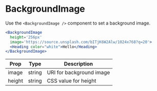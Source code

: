 
# BackgroundImage

Use the `<BackgroundImage />` component to set a background image.

```.jsx
<BackgroundImage
  height='256px'
  image='https://source.unsplash.com/bITjK6W2Alw/1024x768?q=20'>
  <Heading color="white">Hello</Heading>
</BackgroundImage>
```

Prop | Type | Description
---|---|---
image | string | URI for background image
height | string | CSS value for height

